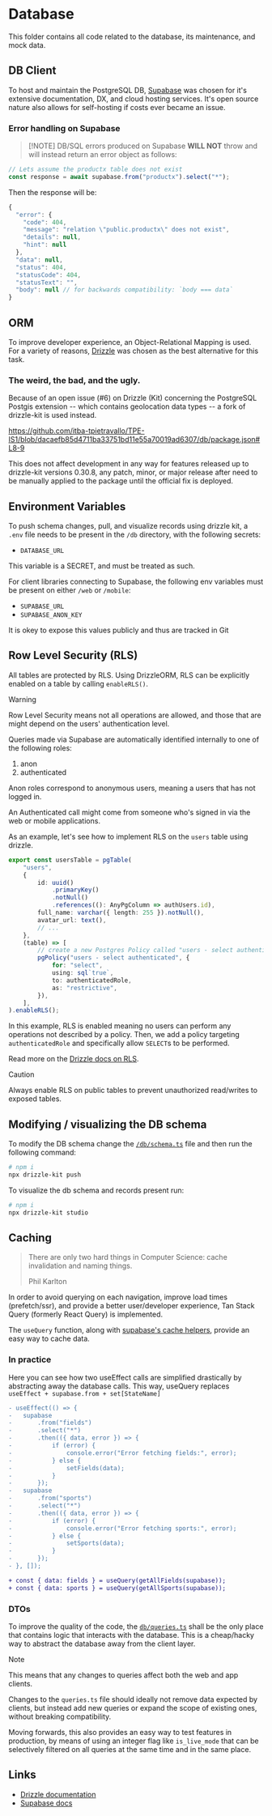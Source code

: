 # Database

This folder contains all code related to the database, its maintenance, and mock data.

## DB Client

To host and maintain the PostgreSQL DB, [Supabase](https://supabase.com) was chosen for it's extensive documentation, DX, and cloud hosting services. It's open source nature also allows for self-hosting if costs ever became an issue.

### Error handling on Supabase

> [!NOTE] DB/SQL errors produced on Supabase **WILL NOT** throw and will instead return an error object as follows:

```js
// Lets assume the productx table does not exist
const response = await supabase.from("productx").select("*");
```

Then the response will be:

```js
{
  "error": {
    "code": 404,
    "message": "relation \"public.productx\" does not exist",
    "details": null,
    "hint": null
  },
  "data": null,
  "status": 404,
  "statusCode": 404,
  "statusText": "",
  "body": null // for backwards compatibility: `body === data`
}
```

## ORM

To improve developer experience, an Object-Relational Mapping is used. For a variety of reasons, [Drizzle](https://orm.drizzle.team) was chosen as the best alternative for this task.

### The weird, the bad, and the ugly.

Because of an open issue (#6) on Drizzle (Kit) concerning the PostgreSQL Postgis extension -- which contains geolocation data types -- a fork of drizzle-kit is used instead.

https://github.com/itba-tpietravallo/TPE-IS1/blob/dacaefb85d4711ba33751bd11e55a70019ad6307/db/package.json#L8-9

This does not affect development in any way for features released up to drizzle-kit versions 0.30.8, any patch, minor, or major release after need to be manually applied to the package until the official fix is deployed.

## Environment Variables

To push schema changes, pull, and visualize records using drizzle kit, a `.env` file needs to be present in the `/db` directory, with the following secrets:

- `DATABASE_URL`

This variable is a SECRET, and must be treated as such.

For client libraries connecting to Supabase, the following env variables must be present on either `/web` or `/mobile`:

- `SUPABASE_URL`
- `SUPABASE_ANON_KEY`

It is okey to expose this values publicly and thus are tracked in Git

## Row Level Security (RLS)

All tables are protected by RLS. Using DrizzleORM, RLS can be explicitly enabled on a table by calling `enableRLS()`.

> [!WARNING]
> Row Level Security means not all operations are allowed, and those that are might depend on the users' authentication level.

Queries made via Supabase are automatically identified internally to one of the following roles:

1. anon
2. authenticated

Anon roles correspond to anonymous users, meaning a users that has not logged in.

An Authenticated call might come from someone who's signed in via the web or mobile applications.

As an example, let's see how to implement RLS on the `users` table using drizzle.

```ts
export const usersTable = pgTable(
	"users",
	{
		id: uuid()
			.primaryKey()
			.notNull()
			.references((): AnyPgColumn => authUsers.id),
		full_name: varchar({ length: 255 }).notNull(),
		avatar_url: text(),
		// ...
	},
	(table) => [
		// create a new Postgres Policy called "users - select authenticated"
		pgPolicy("users - select authenticated", {
			for: "select",
			using: sql`true`,
			to: authenticatedRole,
			as: "restrictive",
		}),
	],
).enableRLS();
```

In this example, RLS is enabled meaning no users can perform any operations not described by a policy. Then, we add a policy targeting `authenticatedRole` and specifically allow `SELECT`s to be performed.

Read more on the [Drizzle docs on RLS](https://orm.drizzle.team/docs/rls).

> [!CAUTION]
> Always enable RLS on public tables to prevent unauthorized read/writes to exposed tables.

## Modifying / visualizing the DB schema

To modify the DB schema change the [`/db/schema.ts`](/db/schema.ts) file and then run the following command:

```sh
# npm i
npx drizzle-kit push
```

To visualize the db schema and records present run:

```sh
# npm i
npx drizzle-kit studio
```

## Caching

> There are only two hard things in Computer Science: cache invalidation and naming things.
>
> Phil Karlton

In order to avoid querying on each navigation, improve load times (prefetch/ssr), and provide a better user/developer experience, Tan Stack Query (formerly React Query) is implemented.

The `useQuery` function, along with [supabase's cache helpers](https://github.com/psteinroe/supabase-cache-helpers), provide an easy way to cache data.

### In practice

Here you can see how two useEffect calls are simplified drastically by abstracting away the database calls. This way, useQuery replaces `useEffect + supabase.from + set[StateName]`

```diff
- useEffect(() => {
- 	supabase
- 		.from("fields")
- 		.select("*")
- 		.then(({ data, error }) => {
- 			if (error) {
- 				console.error("Error fetching fields:", error);
- 			} else {
- 				setFields(data);
- 			}
- 		});
- 	supabase
- 		.from("sports")
- 		.select("*")
- 		.then(({ data, error }) => {
- 			if (error) {
- 				console.error("Error fetching sports:", error);
- 			} else {
- 				setSports(data);
- 			}
- 		});
- }, []);

+ const { data: fields } = useQuery(getAllFields(supabase));
+ const { data: sports } = useQuery(getAllSports(supabase));
```

### DTOs

To improve the quality of the code, the [`db/queries.ts`](./db/queries.ts) shall be the only place that contains logic that interacts with the database. This is a cheap/hacky way to abstract the database away from the client layer.

> [!NOTE]
> This means that any changes to queries affect both the web and app clients.

Changes to the `queries.ts` file should ideally not remove data expected by clients, but instead add new queries or expand the scope of existing ones, without breaking compatibility.

Moving forwards, this also provides an easy way to test features in production, by means of using an integer flag like `is_live_mode` that can be selectively filtered on all queries at the same time and in the same place.

## Links

- [Drizzle documentation](https://orm.drizzle.team/docs/overview)
- [Supabase docs](https://supabase.com/docs)
